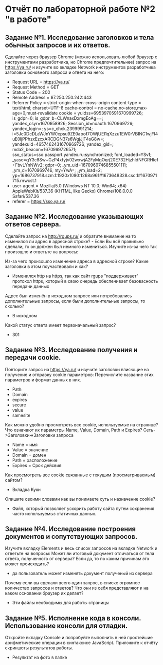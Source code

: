# Отчёт по лабораторной работе №2 "в работе"

## Задание №1. Исследование заголовков и тела обычных запросов и их ответов.

Сделайте через браузер Chrome (можно использовать любой браузер с инструментами разработчика, но Chrome предпочтительнее) запрос на https://ya.ru/ и изучите во вкладке Network инструментов разработчика заголовки основного запроса и ответа на него:

- Request URL = https://ya.ru/
- Request Method = GET
- Status Code = 200
- Remote Address = 87.250.250.242:443
- Referrer Policy = strict-origin-when-cross-origin
  content-type = text/html; charset=UTF-8
  cache-control = no-cache,no-store,max-age=0,must-revalidate
  cookie = yuidss=6953970591670969726; is_gdpr=0; is_gdpr_b=CLWnaxDxmgEoAg==; yandex_csyr=1670958926; Session_id=noauth:1670969726; yandex_login=; ys=c_chck.2399991214; i=5Jc0DcDLaWJnYW0cpsu9ZE0apof7OWjUEl1qXzzu1EW0rVBINC1wjFl4uE0IjPPhzxEzcxARCDGN37s6WgjJjT4sG8w=; yandexuid=4657462431670969726; yandex_gid=; mda2_beacon=1670969726571; sso_status=sso.passport.yandex.ru:synchronized; font_loaded=YSv1; \_yasc=gY3c8Sw+GzP4xfyjv02wxwjA2FyMgOqrj20E732HjzhldNFGRHlef+FbvLYnNWv2; gdpr=0; \_ym_uid=1670969746855501111; \_ym_d=1670969746; my=YwA=; \_ym_isad=2; yp=1686737918.szm.1:1920x1080:1268x961#1673648328.csc.1#1670971715.rnwcst.1
- user-agent = Mozilla/5.0 (Windows NT 10.0; Win64; x64) AppleWebKit/537.36 (KHTML, like Gecko) Chrome/108.0.0.0 Safari/537.36
- referer = https://sso.ya.ru/

## Задание №2. Исследование указывающих ответов сервера.

Сделайте запрос на http://rgups.ru/ и обратите внимание на то изменился ли адрес в адресной строке? - Если Вы всё правильно сделали, то он должен был немного измениться. Изучите из-за чего так произошло и ответьте на вопросы:

Из-за чего произошло изменение адреса в адресной строке? Какие заголовки в этом поучаствовали и как?

- Изменился http на https, так как сайт rgups "поддерживает" протокол https, который в свою очередь обеспечивает безовасность передачи данных

Адрес был изменён в исходном запросе или потребовались дополнительные запросы, если были дополнительные запросы, то сколько?

- В исходном

Какой статус ответа имеет первоначальный запрос?

- 301

## Задание №3. Исследование получения и передачи cookie.

Повторите запрос на https://ya.ru/ и изучите заголовки влияющие на получение и отправку cookie параметров:
Перечислите название этих параметров и формат данных в них.

- Path
- Domain
- expires
- secure
- value
- samesite

Как можно удобно просмотреть все cookie, используемые на странице? Что означают их параметры Name, Value, Domain, Path и Expires?
Сеть->Заголовки->Заголовки запроса

- Name = имя
- Value = значение
- Domain = домен
- Path = расположение
- Expires = Срок дейсвия

Как просмотреть все cookie связанные с текущим (просматриваемым) сайтом?

- Вкладка Куки

Опишите своими словами как вы понимаете суть и назначение cookie?

- Файл, который позволяет ускорить работу сайта путем сохранения часто используемыз статичных данных.

## Задание №4. Исследование построения документов и сопутствующих запросов.

Изучите вкладку Elements и весь список запросов на вкладке Network и ответьте на вопросы:
Может ли итоговый документ отличаться от тела ответа, полученного от сервера? Если да, то по каким причинам это может происходить?

- да пользователь может изменять документ полученый из сервера

Почему если вы сделали всего один запрос, в списке огромное количество запросов и ответов? Что они из себя представляют и на каком основании браузер их делает?

- Эти файлы необходимы для работы страницы

## Задание №5. Исполнение кода в консоли. Использование консоли для отладки.

Откройте вкладку Console и попробуйте выполнить в ней простейшие арифметические операции в синтаксисе JavaScript.
Приложите к отчёту скриншоты результатов работы.

- Результат на фото в папке
